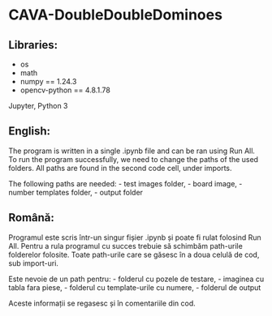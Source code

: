 # CAVA-DoubleDoubleDominoes

## Libraries:
- os
- math	
- numpy 		== 1.24.3	
- opencv-python 	== 4.8.1.78

Jupyter, Python 3

## English:
The program is written in a single .ipynb file and can be ran using Run All.
To run the program successfully, we need to change the paths of the used folders.
All paths are found in the second code cell, under imports.

The following paths are needed:
	- test images folder,
	- board image,
	- number templates folder,
	- output folder


## Română:
Programul este scris într-un singur fișier .ipynb și poate fi rulat folosind Run All.
Pentru a rula programul cu succes trebuie să schimbăm path-urile folderelor folosite.
Toate path-urile care  se găsesc în a doua celulă de cod, sub import-uri.

Este nevoie de un path pentru:
	- folderul cu pozele de testare,
	- imaginea cu tabla fara piese,
	- folderul cu template-urile cu numere,
	- folderul de output

Aceste informații se regasesc și în comentariile din cod.
